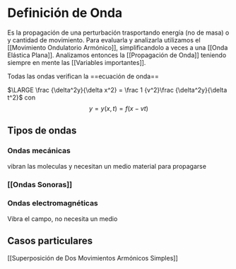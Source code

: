 # Definición de Onda
Es la propagación de una perturbación trasportando energía (no de masa) o y cantidad de movimiento. 
Para evaluarla y analizarla utilizamos el [[Movimiento Ondulatorio Armónico]], simplificandolo a veces a una [[Onda Elástica Plana]]. Analizamos entonces la [[Propagación de Onda]] teniendo siempre en mente las [[Variables importantes]]. 

Todas las ondas verifican la ==ecuación de onda==

$\LARGE \frac {\delta^2y}{\delta x^2} = \frac 1 {v^2}\frac {\delta^2y}{\delta t^2}$
con $$y = y(x, t) = f(x-vt)$$
## Tipos de ondas
### Ondas mecánicas
vibran las moleculas y necesitan un medio material para propagarse
### [[Ondas Sonoras]]

### Ondas electromagnéticas
Vibra el campo, no necesita un medio


## Casos particulares
[[Superposición de Dos Movimientos Armónicos Simples]]